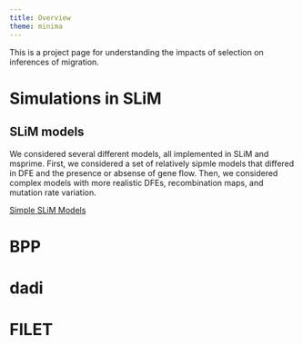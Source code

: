 ```yaml
---
title: Overview
theme: minima
---
```


This is a project page for understanding the impacts of selection on inferences of migration.

# Simulations in SLiM

## SLiM models
We considered several different models, all implemented in SLiM and msprime. First, we considered a set of relatively sipmle models that differed in DFE and the presence or absense of gene flow. Then, we considered complex models with more realistic DFEs, recombination maps, and mutation rate variation.

[Simple SLiM Models](simpleslim.md)



# BPP

# dadi

# FILET

